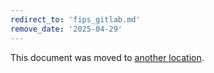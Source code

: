 ```yaml
---
redirect_to: 'fips_gitlab.md'
remove_date: '2025-04-29'
---
```


<!-- markdownlint-disable -->

This document was moved to [another location](fips_gitlab.md).

<!-- This redirect file can be deleted after <2025-04-29>. -->
<!-- Redirects that point to other docs in the same project expire in three months. -->
<!-- Redirects that point to docs in a different project or site (for example, link is not relative and starts with `https:`) expire in one year. -->
<!-- Before deletion, see: https://docs.gitlab.com/ee/development/documentation/redirects.html -->

